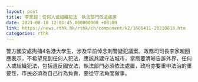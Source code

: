 ```yaml
---
layout: post
title: 李家超：任何人或組織犯法　執法部門依法處置
date: 2021-08-18 12:01:45.000000000 +08:00
link: https://news.rthk.hk/rthk/ch/component/k2/1606411-20210818.htm
categories: rthk
---
```


警方國安處拘捕4名港大學生，涉及早前悼念刺警疑犯議案。政務司司長李家超回應表示，不希望見到任何人犯法，應該共建守法城市，當局要清晰告訴外界，任何人或組織犯法，包括違反國安法，執法部門必須依法處置，政府亦要重申法治的重要性，市民必須為自己行為負責，要從守法角度做事。
